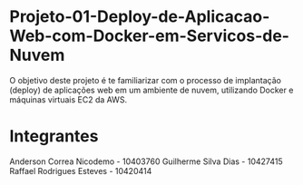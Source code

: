 # Projeto-01-Deploy-de-Aplicacao-Web-com-Docker-em-Servicos-de-Nuvem
O objetivo deste projeto é te familiarizar com o processo de implantação (deploy) de aplicações web em um ambiente de nuvem, utilizando Docker e máquinas virtuais EC2 da AWS.

# Integrantes

Anderson Correa Nicodemo - 10403760
Guilherme Silva Dias - 10427415
Raffael Rodrigues Esteves - 10420414
